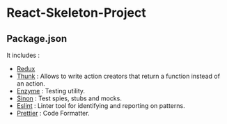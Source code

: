 # React-Skeleton-Project

## Package.json
It includes :
* [Redux](https://www.npmjs.com/package/redux)
* [Thunk](https://www.npmjs.com/package/redux-thunk) : Allows to write action creators that return a function instead of an action.
* [Enzyme](https://www.npmjs.com/package/enzyme) : Testing utility.
* [Sinon](https://www.npmjs.com/package/sinon) : Test spies, stubs and mocks.
* [Eslint](https://www.npmjs.com/package/eslint) : Linter tool for identifying and reporting on patterns.
* [Prettier](https://www.npmjs.com/package/prettier) : Code Formatter.